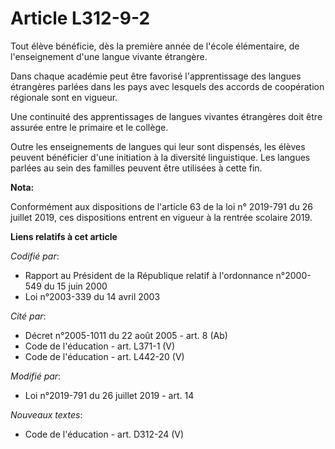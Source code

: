# Article L312-9-2

Tout élève bénéficie, dès la première année de l'école élémentaire, de l'enseignement d'une langue vivante étrangère.

Dans chaque académie peut être favorisé l'apprentissage des langues étrangères parlées dans les pays avec lesquels des
accords de coopération régionale sont en vigueur.

Une continuité des apprentissages de langues vivantes étrangères doit être assurée entre le primaire et le collège.

Outre les enseignements de langues qui leur sont dispensés, les élèves peuvent bénéficier d'une initiation à la diversité
linguistique. Les langues parlées au sein des familles peuvent être utilisées à cette fin.

**Nota:**

Conformément aux dispositions de l'article 63 de la loi n° 2019-791 du 26 juillet 2019, ces dispositions entrent en vigueur à
la rentrée scolaire 2019.

**Liens relatifs à cet article**

_Codifié par_:

  - Rapport au Président de la République relatif à l'ordonnance n°2000-549 du 15 juin 2000
  - Loi n°2003-339 du 14 avril 2003

_Cité par_:

  - Décret n°2005-1011 du 22 août 2005 - art. 8 (Ab)
  - Code de l'éducation - art. L371-1 (V)
  - Code de l'éducation - art. L442-20 (V)

_Modifié par_:

  - Loi n°2019-791 du 26 juillet 2019 - art. 14

_Nouveaux textes_:

  - Code de l'éducation - art. D312-24 (V)

